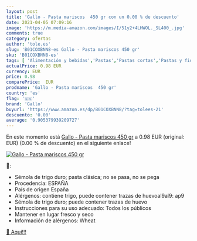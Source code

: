 ```yaml
---
layout: post
title: 'Gallo - Pasta mariscos  450 gr con un 0.00 % de descuento'
date: 2021-04-05 07:09:16
image: 'https://m.media-amazon.com/images/I/51y2+4LHWOL._SL400_.jpg'
comments: true
category: ofertas
author: 'tole.es'
slug: 'B01COXBNN8-es Gallo - Pasta mariscos 450 gr'
sku: 'B01COXBNN8-es'
tags: [ 'Alimentación y bebidas','Pastas','Pastas cortas','Pastas y fideos','gallo','mariscos','pasta', ]
actualPrice: 0.98 EUR
currency: EUR
price: 0.98
comparePrice:  EUR
prodname: 'Gallo - Pasta mariscos  450 gr'
country: 'es'
flag: '🇪🇸'
brand: 'Gallo'
buyurl: 'https://www.amazon.es/dp/B01COXBNN8/?tag=tolees-21'
descuento: '0.00'
average: '0.905379939209727'
---
```


En este momento está [Gallo - Pasta mariscos  450 gr](https://www.amazon.es/dp/B01COXBNN8/?tag=tolees-21) a 0.98 EUR (original:  EUR) (0.00 %  de descuento) en el siguiente enlace!

[![Gallo - Pasta mariscos  450 gr](https://m.media-amazon.com/images/I/51y2+4LHWOL._SL400_.jpg)](https://www.amazon.es/dp/B01COXBNN8/?tag=tolees-21)

🔎:

- Sémola de trigo duro; pasta clásica; no se pasa, no se pega
- Procedencia: ESPAÑA
- País de origen España
- Alérgenos: contiene trigo, puede contener trazas de huevoal9al9: ap9
- Sémola de trigo duro; puede contener trazas de huevo
- Instrucciones para su uso adecuado: Todos los públicos
- Mantener en lugar fresco y seco
- Información de alérgenos: Wheat

[🛒 Aquí!!!](https://www.amazon.es/dp/B01COXBNN8/?tag=tolees-21)
